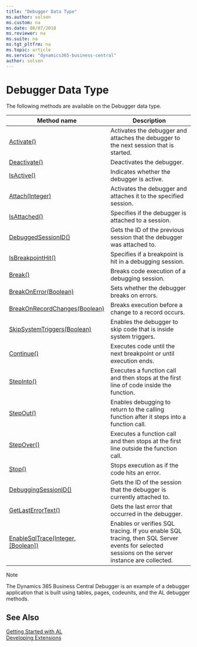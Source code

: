 ```yaml
---
title: "Debugger Data Type"
ms.author: solsen
ms.custom: na
ms.date: 08/07/2018
ms.reviewer: na
ms.suite: na
ms.tgt_pltfrm: na
ms.topic: article
ms.service: "dynamics365-business-central"
author: solsen
---
```

[//]: # (START>DO_NOT_EDIT)
[//]: # (IMPORTANT:Do not edit any of the content between here and the END>DO_NOT_EDIT.)
[//]: # (Any modifications should be made in the .resx files in the ModernDev repo.)
# Debugger Data Type


The following methods are available on the Debugger data type.


|Method name|Description|
|-----------|-----------|
|[Activate()](debugger-activate-method.md)|Activates the debugger and attaches the debugger to the next session that is started.|
|[Deactivate()](debugger-deactivate-method.md)|Deactivates the debugger.|
|[IsActive()](debugger-isactive-method.md)|Indicates whether the debugger is active.|
|[Attach(Integer)](debugger-attach-method.md)|Activates the debugger and attaches it to the specified session.|
|[IsAttached()](debugger-isattached-method.md)|Specifies if the debugger is attached to a session.|
|[DebuggedSessionID()](debugger-debuggedsessionid-method.md)|Gets the ID of the previous session that the debugger was attached to.|
|[IsBreakpointHit()](debugger-isbreakpointhit-method.md)|Specifies if a breakpoint is hit in a debugging session.|
|[Break()](debugger-break-method.md)|Breaks code execution of a debugging session.|
|[BreakOnError(Boolean)](debugger-breakonerror-method.md)|Sets whether the debugger breaks on errors.|
|[BreakOnRecordChanges(Boolean)](debugger-breakonrecordchanges-method.md)|Breaks execution before a change to a record occurs.|
|[SkipSystemTriggers(Boolean)](debugger-skipsystemtriggers-method.md)|Enables the debugger to skip code that is inside system triggers.|
|[Continue()](debugger-continue-method.md)|Executes code until the next breakpoint or until execution ends.|
|[StepInto()](debugger-stepinto-method.md)|Executes a function call and then stops at the first line of code inside the function.|
|[StepOut()](debugger-stepout-method.md)|Enables debugging to return to the calling function after it steps into a function call.|
|[StepOver()](debugger-stepover-method.md)|Executes a function call and then stops at the first line outside the function call.|
|[Stop()](debugger-stop-method.md)|Stops execution as if the code hits an error.|
|[DebuggingSessionID()](debugger-debuggingsessionid-method.md)|Gets the ID of the session that the debugger is currently attached to.|
|[GetLastErrorText()](debugger-getlasterrortext-method.md)|Gets the last error that occurred in the debugger.|
|[EnableSqlTrace(Integer, [Boolean])](debugger-enablesqltrace-method.md)|Enables or verifies SQL tracing. If you enable SQL tracing, then SQL Server events for selected sessions on the server instance are collected.|


[//]: # (IMPORTANT: END>DO_NOT_EDIT)

> [!NOTE]  
> The Dynamics 365 Business Central Debugger is an example of a debugger application that is built using tables, pages, codeunits, and the AL debugger methods.

## See Also
[Getting Started with AL](../devenv-get-started.md)  
[Developing Extensions](../devenv-dev-overview.md)  